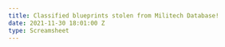 ```yaml
---
title: Classified blueprints stolen from Militech Database!
date: 2021-11-30 18:01:00 Z
type: Screamsheet
---
```


